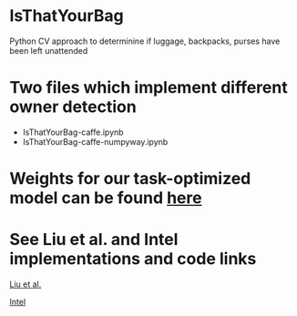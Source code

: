 # IsThatYourBag
Python CV approach to determinine if luggage, backpacks, purses have been left unattended

# Two files which implement different owner detection
* IsThatYourBag-caffe.ipynb
* IsThatYourBag-caffe-numpyway.ipynb

# Weights for our task-optimized model can be found [here](https://drive.google.com/drive/folders/1iSyQLABinBmAJbOoBGWb30VyydlwwDS-?usp=sharing)


# See Liu et al. and Intel implementations and code links
[Liu et al.](https://github.com/weiliu89/caffe/tree/ssd)

[Intel](https://software.intel.com/en-us/articles/unattended-baggage-detection-using-deep-neural-networks-in-intel-architecture)
